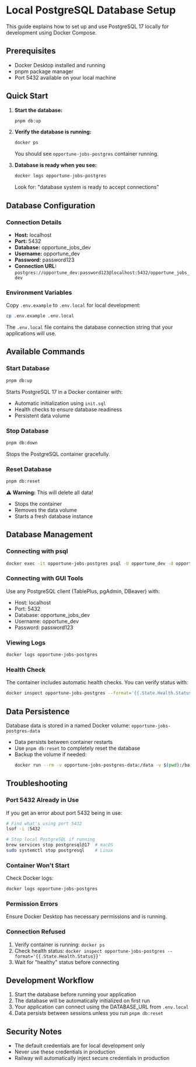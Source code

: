 # Local PostgreSQL Database Setup

This guide explains how to set up and use PostgreSQL 17 locally for development using Docker Compose.

## Prerequisites

- Docker Desktop installed and running
- pnpm package manager
- Port 5432 available on your local machine

## Quick Start

1. **Start the database:**
   ```bash
   pnpm db:up
   ```

2. **Verify the database is running:**
   ```bash
   docker ps
   ```
   You should see `opportune-jobs-postgres` container running.

3. **Database is ready when you see:**
   ```bash
   docker logs opportune-jobs-postgres
   ```
   Look for: "database system is ready to accept connections"

## Database Configuration

### Connection Details

- **Host:** localhost
- **Port:** 5432
- **Database:** opportune_jobs_dev
- **Username:** opportune_dev
- **Password:** password123
- **Connection URL:** `postgres://opportune_dev:password123@localhost:5432/opportune_jobs_dev`

### Environment Variables

Copy `.env.example` to `.env.local` for local development:
```bash
cp .env.example .env.local
```

The `.env.local` file contains the database connection string that your applications will use.

## Available Commands

### Start Database
```bash
pnpm db:up
```
Starts PostgreSQL 17 in a Docker container with:
- Automatic initialization using `init.sql`
- Health checks to ensure database readiness
- Persistent data volume

### Stop Database
```bash
pnpm db:down
```
Stops the PostgreSQL container gracefully.

### Reset Database
```bash
pnpm db:reset
```
⚠️ **Warning:** This will delete all data!
- Stops the container
- Removes the data volume
- Starts a fresh database instance

## Database Management

### Connecting with psql
```bash
docker exec -it opportune-jobs-postgres psql -U opportune_dev -d opportune_jobs_dev
```

### Connecting with GUI Tools
Use any PostgreSQL client (TablePlus, pgAdmin, DBeaver) with:
- Host: localhost
- Port: 5432
- Database: opportune_jobs_dev
- Username: opportune_dev
- Password: password123

### Viewing Logs
```bash
docker logs opportune-jobs-postgres
```

### Health Check
The container includes automatic health checks. You can verify status with:
```bash
docker inspect opportune-jobs-postgres --format='{{.State.Health.Status}}'
```

## Data Persistence

Database data is stored in a named Docker volume: `opportune-jobs-postgres-data`

- Data persists between container restarts
- Use `pnpm db:reset` to completely reset the database
- Backup the volume if needed:
  ```bash
  docker run --rm -v opportune-jobs-postgres-data:/data -v $(pwd):/backup alpine tar czf /backup/postgres-backup.tar.gz -C /data .
  ```

## Troubleshooting

### Port 5432 Already in Use
If you get an error about port 5432 being in use:
```bash
# Find what's using port 5432
lsof -i :5432

# Stop local PostgreSQL if running
brew services stop postgresql@17  # macOS
sudo systemctl stop postgresql    # Linux
```

### Container Won't Start
Check Docker logs:
```bash
docker logs opportune-jobs-postgres
```

### Permission Errors
Ensure Docker Desktop has necessary permissions and is running.

### Connection Refused
1. Verify container is running: `docker ps`
2. Check health status: `docker inspect opportune-jobs-postgres --format='{{.State.Health.Status}}'`
3. Wait for "healthy" status before connecting

## Development Workflow

1. Start the database before running your application
2. The database will be automatically initialized on first run
3. Your application can connect using the DATABASE_URL from `.env.local`
4. Data persists between sessions unless you run `pnpm db:reset`

## Security Notes

- The default credentials are for local development only
- Never use these credentials in production
- Railway will automatically inject secure credentials in production